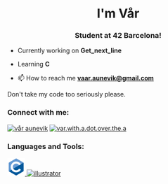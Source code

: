 <h1 align="center"> I'm Vår</h1>
<h3 align="center">Student at 42 Barcelona!</h3>

- Currently working on **Get_next_line**

-  Learning **C**

- 📫 How to reach me **vaar.aunevik@gmail.com**
<break>
Don't take my code too seriously please.

<h3 align="left">Connect with me:</h3>
<p align="left">
<a href="https://linkedin.com/in/våraunevik" target="blank"><img align="center" src="https://raw.githubusercontent.com/rahuldkjain/github-profile-readme-generator/master/src/images/icons/Social/linked-in-alt.svg" alt="vår aunevik" height="30" width="40" /></a>
<a href="https://instagram.com/var.with.a.dot.over.the.a" target="blank"><img align="center" src="https://raw.githubusercontent.com/rahuldkjain/github-profile-readme-generator/master/src/images/icons/Social/instagram.svg" alt="var.with.a.dot.over.the.a" height="30" width="40" /></a>
</p>

<h3 align="left">Languages and Tools:</h3>
<p align="left"> <a href="https://www.cprogramming.com/" target="_blank" rel="noreferrer"> <img src="https://raw.githubusercontent.com/devicons/devicon/master/icons/c/c-original.svg" alt="c" width="40" height="40"/> </a> <a href="https://www.adobe.com/in/products/illustrator.html" target="_blank" rel="noreferrer"> <img src="https://www.vectorlogo.zone/logos/adobe_illustrator/adobe_illustrator-icon.svg" alt="illustrator" width="40" height="40"/> </a> </p>
<!--
**Varaunevik/Varaunevik** is a ✨ _special_ ✨ repository because its `README.md` (this file) appears on your GitHub profile.

Here are some ideas to get you started:

- 🔭 I’m currently working on ...
- 🌱 I’m currently learning ...
- 👯 I’m looking to collaborate on ...
- 🤔 I’m looking for help with ...
- 💬 Ask me about ...
- 📫 How to reach me: ...
- 😄 Pronouns: ...
- ⚡ Fun fact: ...
-->
